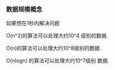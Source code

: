 ### 数据规模概念

如果想在1秒内解决问题

 O(n^2)的算法可以处理大约10^4 级别的数据.

O(n)的算法可以处理大约10^8级别的数据.

O(nlogn) 的算法可以处理大约10^7级别 数据.

